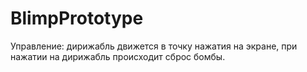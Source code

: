 # BlimpPrototype

Управление: дирижабль движется в точку нажатия на экране, при нажатии на дирижабль происходит сброс бомбы.
